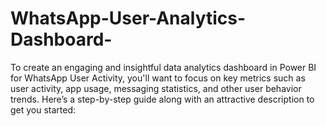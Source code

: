 # WhatsApp-User-Analytics-Dashboard-
To create an engaging and insightful data analytics dashboard in Power BI for WhatsApp User Activity, you'll want to focus on key metrics such as user activity, app usage, messaging statistics, and other user behavior trends. Here’s a step-by-step guide along with an attractive description to get you started:
